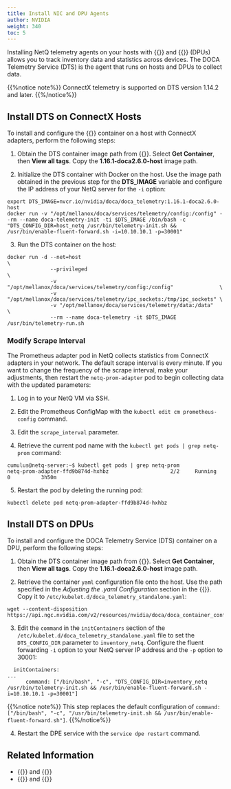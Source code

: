 ```yaml
---
title: Install NIC and DPU Agents
author: NVIDIA
weight: 340
toc: 5
---
```


Installing NetQ telemetry agents on your hosts with {{<exlink url="https://www.nvidia.com/en-us/networking/ethernet-adapters/" text="NVIDIA ConnectX adapters">}} and {{<exlink url="https://www.nvidia.com/en-us/networking/products/data-processing-unit/" text="NVIDIA BlueField data processing units">}} (DPUs) allows you to track inventory data and statistics across devices. The DOCA Telemetry Service (DTS) is the agent that runs on hosts and DPUs to collect data.

{{%notice note%}}
ConnectX telemetry is supported on DTS version 1.14.2 and later.
{{%/notice%}}

## Install DTS on ConnectX Hosts

To install and configure the {{<exlink url="https://catalog.ngc.nvidia.com/orgs/nvidia/teams/doca/containers/doca_telemetry" text="DOCA Telemetry Service">}} container on a host with ConnectX adapters, perform the following steps:

1. Obtain the DTS container image path from {{<exlink url="https://catalog.ngc.nvidia.com/orgs/nvidia/teams/doca/containers/doca_telemetry" text="the NGC catalog">}}. Select **Get Container**, then **View all tags**. Copy the **1.16.1-doca2.6.0-host** image path.

2. Initialize the DTS container with Docker on the host. Use the image path obtained in the previous step for the **DTS_IMAGE** variable and configure the IP address of your NetQ server for the `-i` option:

```
export DTS_IMAGE=nvcr.io/nvidia/doca/doca_telemetry:1.16.1-doca2.6.0-host
docker run -v "/opt/mellanox/doca/services/telemetry/config:/config" --rm --name doca-telemetry-init -ti $DTS_IMAGE /bin/bash -c "DTS_CONFIG_DIR=host_netq /usr/bin/telemetry-init.sh && /usr/bin/enable-fluent-forward.sh -i=10.10.10.1 -p=30001"
```

3. Run the DTS container on the host:

```
docker run -d --net=host                                                              \
              --privileged                                                            \
              -v "/opt/mellanox/doca/services/telemetry/config:/config"               \
              -v "/opt/mellanox/doca/services/telemetry/ipc_sockets:/tmp/ipc_sockets" \
              -v "/opt/mellanox/doca/services/telemetry/data:/data"                   \
              --rm --name doca-telemetry -it $DTS_IMAGE /usr/bin/telemetry-run.sh
```

### Modify Scrape Interval

The Prometheus adapter pod in NetQ collects statistics from ConnectX adapters in your network. The default scrape interval is every minute. If you want to change the frequency of the scrape interval, make your adjustments, then restart the `netq-prom-adapter` pod to begin collecting data with the updated parameters:

1. Log in to your NetQ VM via SSH.

2. Edit the Prometheus ConfigMap with the `kubectl edit cm prometheus-config` command.

3. Edit the `scrape_interval` parameter. 

4. Retrieve the current pod name with the `kubectl get pods | grep netq-prom` command:

```
cumulus@netq-server:~$ kubectl get pods | grep netq-prom
netq-prom-adapter-ffd9b874d-hxhbz                    2/2     Running   0          3h50m
```
5. Restart the pod by deleting the running pod:

```
kubectl delete pod netq-prom-adapter-ffd9b874d-hxhbz
```

## Install DTS on DPUs

To install and configure the DOCA Telemetry Service (DTS) container on a DPU, perform the following steps:

1. Obtain the DTS container image path from {{<exlink url="https://catalog.ngc.nvidia.com/orgs/nvidia/teams/doca/containers/doca_telemetry" text="the NGC catalog">}}. Select **Get Container**, then **View all tags**. Copy the **1.16.1-doca2.6.0-host** image path.

2. Retrieve the container `yaml` configuration file onto the host. Use the path specified in the *Adjusting the .yaml Configuration* section in the {{<exlink url="https://catalog.ngc.nvidia.com/orgs/nvidia/teams/doca/containers/doca_telemetry" text="NGC instructions">}}. Copy it to `/etc/kubelet.d/doca_telemetry_standalone.yaml`:

```
wget --content-disposition https://api.ngc.nvidia.com/v2/resources/nvidia/doca/doca_container_configs/versions/2.0.2v1/files/configs/2.0.2/doca_telemetry.yaml
```

3. Edit the `command` in the `initContainers` section of the `/etc/kubelet.d/doca_telemetry_standalone.yaml` file to set the `DTS_CONFIG_DIR` parameter to `inventory_netq`. Configure the fluent forwarding `-i` option to your NetQ server IP address and the `-p` option to 30001:

```
  initContainers:
...
      command: ["/bin/bash", "-c", "DTS_CONFIG_DIR=inventory_netq /usr/bin/telemetry-init.sh && /usr/bin/enable-fluent-forward.sh -i=10.10.10.1 -p=30001"]
```

{{%notice note%}}
This step replaces the default configuration of `command: ["/bin/bash", "-c", "/usr/bin/telemetry-init.sh && /usr/bin/enable-fluent-forward.sh"]`.
{{%/notice%}}

4. Restart the DPE service with the `service dpe restart` command.

## Related Information

- {{<link title="DPU Inventory" text="DPU inventory">}} and {{<link title="DPUs" text="monitoring">}}
- {{<link title="NIC Inventory" text="NIC inventory">}} and {{<link title="NICs" text="monitoring">}}